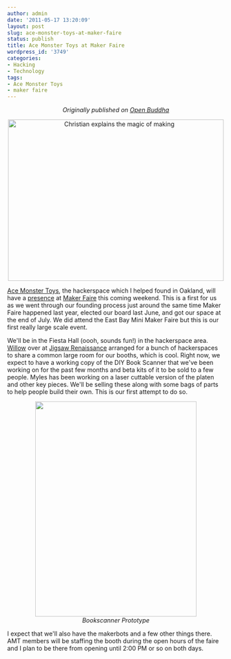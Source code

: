 ```yaml
---
author: admin
date: '2011-05-17 13:20:09'
layout: post
slug: ace-monster-toys-at-maker-faire
status: publish
title: Ace Monster Toys at Maker Faire
wordpress_id: '3749'
categories:
- Hacking
- Technology
tags:
- Ace Monster Toys
- maker faire
---
```

<p style="text-align:center"><em>Originally published on <a href="http://www.openbuddha.com/2011/05/17/ace-monster-toys-at-maker-faire/">Open Buddha</a></em></p>
<p style="text-align: center"><a href="http://www.flickr.com/photos/albill/5112159255/" title="Christian explains the magic of making by albill, on Flickr"><img src="http://farm2.static.flickr.com/1374/5112159255_2bec7129e4.jpg" width="500" height="375" alt="Christian explains the magic of making"></a></p>
<p><a href="http://www.acemonstertoys.org">Ace Monster Toys</a>, the hackerspace which I helped found in Oakland, will have a <a href="http://makerfaire.com/pub/e/5124">presence</a> at <a href="http://makerfaire.com/">Maker Faire</a> this coming weekend. This is a first for us as we went through our founding process just around the same time Maker Faire happened last year, elected our board last June, and got our space at the end of July. We did attend the East Bay Mini Maker Faire but this is our first really large scale event.
<p>We'll be in the Fiesta Hall (oooh, sounds fun!) in the hackerspace area. <a href="http://blog.bl00cyb.org/">Willow</a> over at <a href="http://www.jigsawrenaissance.org/">Jigsaw Renaissance</a> arranged for a bunch of hackerspaces to share a common large room for our booths, which is cool. Right now, we expect to have a working copy of the DIY Book Scanner that we've been working on for the past few months and beta kits of it to be sold to a few people. Myles has been working on a laser cuttable version of the platen and other key pieces. We'll be selling these along with some bags of parts to help people build their own. This is our first attempt to do so.
<p style="text-align: center"><a href="http://www.flickr.com/photos/albill/5700702915/" title="Untitled by albill, on Flickr"><img src="http://farm6.static.flickr.com/5064/5700702915_a77f2352bc.jpg" width="374" height="500" alt=""></a><br><em>Bookscanner Prototype</em></p>
<p>I expect that we'll also have the makerbots and a few other things there. AMT members will be staffing the booth during the open hours of the faire and I plan to be there from opening until 2:00 PM or so on both days.
